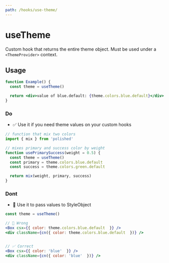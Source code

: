```yaml
---
path: /hooks/use-theme/
---
```


# useTheme

Custom hook that returns the entire theme object. Must be used under a `<ThemeProvider>` context.

## Usage

```jsx
function Example() {
  const theme = useTheme()

  return <div>value of blue.default: {theme.colors.blue.default}</div>
}
```

### Do

- ✅ Use it if you need theme values on your custom hooks

```jsx isStatic
// function that mix two colors
import { mix } from 'polished'

// mixes primary and success color by weight
function usePrimarySuccess(weight = 0.5) {
  const theme = useTheme()
  const primary = theme.colors.blue.default
  const success = theme.colors.green.default

  return mix(weight, primary, success)
}
```

### Dont

- 🚫 Use it to pass values to StyleObject

```jsx isStatic
const theme = useTheme()

// 🚫 Wrong
<Box csx={{ color: theme.colors.blue.default  }} />
<div className={cn({ color: theme.colors.blue.default  })} />


// ✅ Correct
<Box csx={{ color: 'blue'  }} />
<div className={cn({ color: 'blue'  })} />
```
